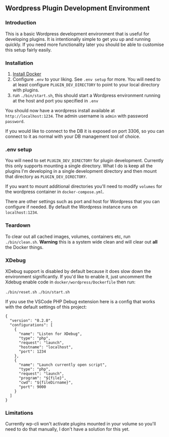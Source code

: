 ## Wordpress Plugin Development Environment

### Introduction

This is a basic Wordpress development environment that is useful for developing plugins. It is intentionally simple to get you up and running quickly. If you need
more functionality later you should be able to customise this setup fairly easily.

### Installation

1. [Install Docker](https://docs.docker.com/docker-for-mac/install/)
2. Configure `.env` to your liking. See `.env setup` for more. You will need to at least configure `PLUGIN_DEV_DIRECTORY` to point to your local
   directory with plugins.
3. run `./bin/start.sh`, this should start a Wordpress environment running
   at the host and port you specified in `.env`

You should now have a wordpress install available at `http://localhost:1234`. The
admin username is `admin` with password `password`.

If you would like to connect to the DB it is exposed on port 3306, so you can
connect to it as normal with your DB management tool of choice.

### .env setup

You will need to set `PLUGIN_DEV_DIRECTORY` for plugin development.
Currently this only supports mounting a single directory. What I do is keep
all the plugins I'm developing in a single development directory and then
mount that directory as `PLUGIN_DEV_DIRECTORY`.

If you want to mount additional directories you'll need to modify `volumes`
for the wordpress container in `docker-compose.yml`.

There are other settings such as port and host for Wordpress that you can
configure if needed. By default the Wordpress instance runs on `localhost:1234`.

### Teardown

To clear out all cached images, volumes, containers etc, run `./bin/clean.sh`. **Warning** this is a system wide
clean and will clear out **all** the Docker things.

### XDebug

XDebug support is disabled by default because it does slow down the environment
significantly. If you'd like to enable it, just uncomment the Xdebug enable code
in `docker/wordpress/Dockerfile` then run:

`./bin/reset.sh`
`./bin/start.sh`

If you use the VSCode PHP Debug extension here is a config that works with the default settings of this project:

```
{
  "version": "0.2.0",
  "configurations": [
    {
      "name": "Listen for XDebug",
      "type": "php",
      "request": "launch",
      "hostname": "localhost",
      "port": 1234
    },
    {
      "name": "Launch currently open script",
      "type": "php",
      "request": "launch",
      "program": "${file}",
      "cwd": "${fileDirname}",
      "port": 9000
    }
  ]
}
```

### Limitations

Currently wp-cli won't activate plugins mounted in your volume so you'll need to do that manually, I don't have a solution
for this yet.
